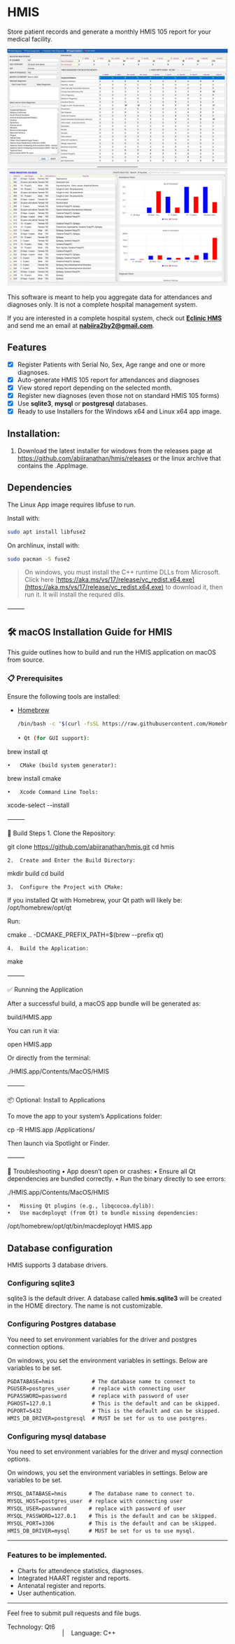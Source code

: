 # HMIS

Store patient records and generate a monthly HMIS 105 report for your medical facility.

![HMIS Screenshot](./images/hmis.png)
![HMIS Screenshot](./images/hmis_register.png)

This software is meant to help you aggregate data for attendances and diagnoses only.
It is not a complete hospital management system.

If you are interested in a complete hospital system, check out **[Eclinic HMS](https://abiiranathan.github.io/eclinichms)** and send me an email at **nabiira2by2@gmail.com**.

## Features

- [x] Register Patients with Serial No, Sex, Age range and one or more diagnoses.
- [x] Auto-generate HMIS 105 report for attendances and diagnoses
- [x] View stored report depending on the selected month.
- [x] Register new diagnoses (even those not on standard HMIS 105 forms)
- [x] Use **sqlite3**, **mysql** or **postgresql** databases.
- [x] Ready to use Installers for the Windows x64 and Linux x64 app image.

## Installation:

1. Download the latest installer for windows from the releases page at https://github.com/abiiranathan/hmis/releases or the linux archive that contains the .AppImage.

## Dependencies

The Linux App image requires libfuse to run.

Install with:

```bash
sudo apt install libfuse2
```

On archlinux, install with:

```bash
sudo pacman -S fuse2
```

> On windows, you must install the C++ runtime DLLs from Microsoft.
> Click here [https://aka.ms/vs/17/release/vc_redist.x64.exe](https://aka.ms/vs/17/release/vc_redist.x64.exe) to download it, then run it. It will install the requred dlls.

⸻

## 🛠 macOS Installation Guide for HMIS

This guide outlines how to build and run the HMIS application on macOS from source.

### 📋 Prerequisites

Ensure the following tools are installed:

- [Homebrew](https://brew.sh/)

  ```bash
  /bin/bash -c "$(curl -fsSL https://raw.githubusercontent.com/Homebrew/install/HEAD/install.sh)"

  •	Qt (for GUI support):
  ```

brew install qt

    •	CMake (build system generator):

brew install cmake

    •	Xcode Command Line Tools:

xcode-select --install

⸻

🚀 Build Steps 1. Clone the Repository:

git clone https://github.com/abiiranathan/hmis.git
cd hmis

    2.	Create and Enter the Build Directory:

mkdir build
cd build

    3.	Configure the Project with CMake:

If you installed Qt with Homebrew, your Qt path will likely be:
/opt/homebrew/opt/qt

Run:

cmake .. -DCMAKE_PREFIX_PATH=$(brew --prefix qt)

    4.	Build the Application:

make

⸻

✅ Running the Application

After a successful build, a macOS app bundle will be generated as:

build/HMIS.app

You can run it via:

open HMIS.app

Or directly from the terminal:

./HMIS.app/Contents/MacOS/HMIS

⸻

📦 Optional: Install to Applications

To move the app to your system’s Applications folder:

cp -R HMIS.app /Applications/

Then launch via Spotlight or Finder.

⸻

🧰 Troubleshooting
• App doesn’t open or crashes:
• Ensure all Qt dependencies are bundled correctly.
• Run the binary directly to see errors:

./HMIS.app/Contents/MacOS/HMIS

    •	Missing Qt plugins (e.g., libqcocoa.dylib):
    •	Use macdeployqt (from Qt) to bundle missing dependencies:

/opt/homebrew/opt/qt/bin/macdeployqt HMIS.app

## Database configuration

HMIS supports 3 database drivers.

### Configuring sqlite3

sqlite3 is the default driver. A database called **hmis.sqlite3** will be created in the HOME directory. The name is not customizable.

### Configuring Postgres database

You need to set environment variables for the driver and postgres connection options.

On windows, you set the environment variables in settings.
Below are variables to be set.

```txt
PGDATABASE=hmis            # The database name to connect to
PGUSER=postgres_user       # replace with connecting user
PGPASSWORD=password        # replace with password of user
PGHOST=127.0.1             # This is the default and can be skipped.
PGPORT=5432                # This is the default and can be skipped.
HMIS_DB_DRIVER=postgresql  # MUST be set for us to use postgres.
```

### Configuring mysql database

You need to set environment variables for the driver and mysql connection options.

On windows, you set the environment variables in settings.
Below are variables to be set.

```txt
MYSQL_DATABASE=hmis       # The database name to connect to.
MYSQL_HOST=postgres_user  # replace with connecting user
MYSQL_USER=password       # replace with password of user
MYSQL_PASSWORD=127.0.1    # This is the default and can be skipped.
MYSQL_PORT=3306           # This is the default and can be skipped.
HMIS_DB_DRIVER=mysql      # MUST be set for us to use mysql.
```

---

### Features to be implemented.

- Charts for attendence statistics, diagnoses.
- Integrated HAART register and reports.
- Antenatal register and reports.
- User authentication.

---

Feel free to submit pull requests and file bugs.

<center style="display: flex; gap: 1rem;">
Technology: Qt6

|

Language: C++

</center>
